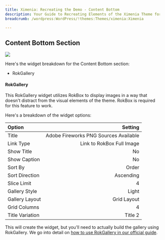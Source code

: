 ```yaml
---
title: Ximenia: Recreating the Demo - Content Bottom
description: Your Guide to Recreating Elements of the Ximenia Theme for WordPress
breadcrumb: /wordpress:WordPress/!themes:Themes/ximenia:Ximenia

---
```


Content Bottom Section
-----
![][demo1]

Here's the widget breakdown for the Content Bottom section:

* RokGallery

#### RokGallery
This RokGallery widget utilizes RokBox to display images in a way that doesn't distract from the visual elements of the theme. RokBox is required for this feature to work.

Here's a breakdown of the widget options: 

| Option | Setting |
|:-------|------:|
| Title | Adobe Fireworks PNG Sources Available |
| Link Type | Link to RokBox Full Image |
| Show Title | No |
| Show Caption | No |
| Sort By | Order |
| Sort Direction | Ascending |
| Slice Limit | 4 |
| Gallery Style | Light |
| Gallery Layout | Grid Layout |
| Grid Columns | 4 |
| Title Variation | Title 2 |

This will create the widget, but you'll need to actually build the gallery using RokGallery. We go into detail on [how to use RokGallery in our official guide][rokgallery].

[demo1]: assets/demo_widget_11.jpeg
[rokgallery]: ../../plugins/rokgallery